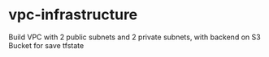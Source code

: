 # vpc-infrastructure
Build VPC with 2 public subnets and 2 private subnets, with backend on S3 Bucket for save tfstate
